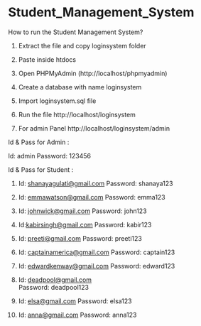 # Student_Management_System
How to run the Student Management System?

1. Extract the file and copy loginsystem folder

2. Paste inside htdocs

3. Open PHPMyAdmin (http://localhost/phpmyadmin)

4. Create a database with name loginsystem

5. Import loginsystem.sql file

6. Run the file http://localhost/loginsystem

7. For admin Panel http://localhost/loginsystem/admin

Id & Pass for Admin :

Id: admin
Password: 123456

Id & Pass for Student :

1. Id: shanayagulati@gmail.com
    Password: shanaya123

2. Id: emmawatson@gmail.com	
    Password: emma123

3. Id: johnwick@gmail.com
    Password: john123

4. Id:kabirsingh@gmail.com
    Password: kabir123

5. Id: preeti@gmail.com	
    Password: preeti123

6. Id: captainamerica@gmail.com
    Password: captain123

7. Id: edwardkenway@gmail.com
    Password: edward123

8. Id: deadpool@gmail.com	
    Password: deadpool123

9. Id: elsa@gmail.com
    Password: elsa123

10. Id: anna@gmail.com
     Password: anna123
